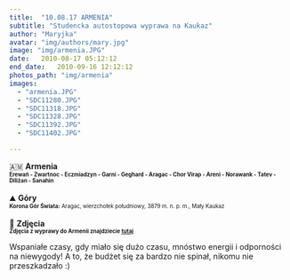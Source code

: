 ```yaml
---
title:  "10.08.17 ARMENIA"
subtitle: "Studencka autostopowa wyprawa na Kaukaz"
author: "Maryjka"
avatar: "img/authors/mary.jpg"
image: "img/armenia.JPG"
date:   2010-08-17 05:12:12
end_date:   2010-09-16 12:12:12
photos_path: "img/armenia"
images:
  - "armenia.JPG"
  - "SDC11280.JPG"
  - "SDC11318.JPG"
  - "SDC11328.JPG"
  - "SDC11392.JPG"
  - "SDC11402.JPG"

---
```

🇦🇲 **Armenia**<br/>
**<sub><sup>Erewań - Zwartnoc - Eczmiadzyn - Garni - Geghard - Aragac - Chor Virap - Areni - Norawank - Tatev - Diliżan - Sanahin</sup></sub>**<br/>
<br/>
⛰️ **Góry**<br/>
<sub><sup>**Korona Gór Świata:** Aragac, wierzchołek południowy, 3879 m. n. p. m., Mały Kaukaz</sup></sub><br/>
<br/>
📸 **Zdjęcia**<br/>
<sub><sup>**Zdjęcia z wyprawy do Armenii znajdziecie <a href="https://photos.app.goo.gl/uZMkil1fLFqTPP2l1">tutaj</a>**</sup></sub>

Wspaniałe czasy, gdy miało się dużo czasu, mnóstwo energii i odporności na niewygody! A to, że budżet się za bardzo nie spinał, nikomu nie przeszkadzało :)
